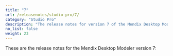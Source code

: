 ```yaml
---
title: "7"
url: /releasenotes/studio-pro/7/
category: "Studio Pro"
description: "The release notes for version 7 of the Mendix Desktop Modeler."
no_list: false
weight: 23
---
```


These are the release notes for the Mendix Desktop Modeler version 7:

